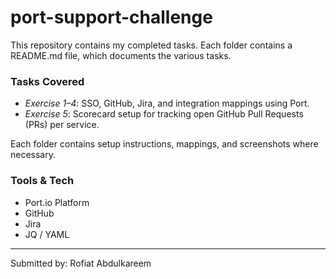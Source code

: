 # port-support-challenge

This repository contains my completed tasks. Each folder contains a README.md file,
which documents the various tasks.

### Tasks Covered
- *Exercise 1–4*: SSO, GitHub, Jira, and integration mappings using Port.
- *Exercise 5*: Scorecard setup for tracking open GitHub Pull Requests (PRs) per service.

Each folder contains setup instructions, mappings, and screenshots where necessary.

### Tools & Tech
- Port.io Platform
- GitHub
- Jira
- JQ / YAML
---

Submitted by: Rofiat Abdulkareem
